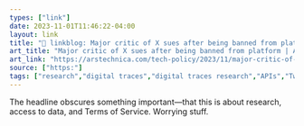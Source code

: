 ```yaml
---
types: ["link"]
date: 2023-11-01T11:46:22-04:00
layout: link
title: "🔗 linkblog: Major critic of X sues after being banned from platform | Ars Technica'"
art_title: "Major critic of X sues after being banned from platform | Ars Technica"
art_link: "https://arstechnica.com/tech-policy/2023/11/major-critic-of-x-sues-after-being-banned-from-platform/"
source: ["https:"]
tags: ["research","digital traces","digital traces research","APIs","Twitter","Elon Musk","web scraping"]
---
```

The headline obscures something important—that this is about research, access to data, and Terms of Service. Worrying stuff.
